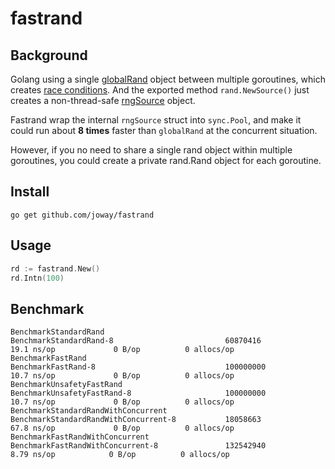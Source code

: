 # fastrand

## Background

Golang using a single [globalRand](https://github.com/golang/go/blob/master/src/math/rand/rand.go#L293) object between
multiple goroutines, which creates [race conditions](https://github.com/golang/go/issues/20387). And the exported method `rand.NewSource()` just creates a
non-thread-safe [rngSource]() object.

Fastrand wrap the internal `rngSource` struct into `sync.Pool`, and make it could run about **8 times** faster
than `globalRand` at the concurrent situation.

However, if you no need to share a single rand object within multiple goroutines, you could create a private rand.Rand
object for each goroutine.

## Install

```shell
go get github.com/joway/fastrand
```

## Usage

```go
rd := fastrand.New()
rd.Intn(100)
```

## Benchmark

```text
BenchmarkStandardRand
BenchmarkStandardRand-8                         60870416                19.1 ns/op             0 B/op          0 allocs/op
BenchmarkFastRand
BenchmarkFastRand-8                             100000000               10.7 ns/op             0 B/op          0 allocs/op
BenchmarkUnsafetyFastRand
BenchmarkUnsafetyFastRand-8                     100000000               10.7 ns/op             0 B/op          0 allocs/op
BenchmarkStandardRandWithConcurrent
BenchmarkStandardRandWithConcurrent-8           18058663                67.8 ns/op             0 B/op          0 allocs/op
BenchmarkFastRandWithConcurrent
BenchmarkFastRandWithConcurrent-8               132542940                8.79 ns/op            0 B/op          0 allocs/op
```
